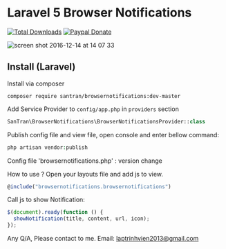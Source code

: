 Laravel 5 Browser Notifications
======================

[![Total Downloads](https://img.shields.io/packagist/dt/santran/browsernotifications.svg)](https://packagist.org/packages/santran/browsernotifications)
[![Paypal Donate](https://www.paypalobjects.com/en_US/i/btn/btn_donate_SM.gif)](http://paypal.me/MrSanTran)

![screen shot 2016-12-14 at 14 07 33](https://cloud.githubusercontent.com/assets/21286108/21172827/d4632862-c206-11e6-9366-ee2a428c6ca5.png)

Install (Laravel)
-----------------
Install via composer
```
composer require santran/browsernotifications:dev-master
```

Add Service Provider to `config/app.php` in `providers` section
```php
SanTran\BrowserNotifications\BrowserNotificationsProvider::class
```

Publish config file and view file, open console and enter bellow command:
```php
php artisan vendor:publish
```
Config file 'browsernotifications.php' : version change

How to use ?
Open your layouts file and add js to view.
```javascript
@include("browsernotifications.browsernotifications")
```

Call js to show Notification:
```javascript
$(document).ready(function () {
  showNotification(title, content, url, icon);
});
```

Any Q/A, Please contact to me.
Email: laptrinhvien2013@gmail.com
